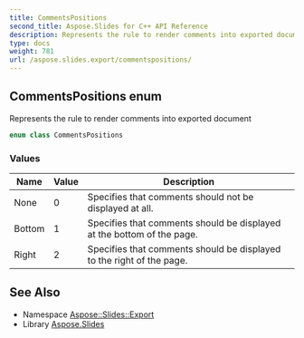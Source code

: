 ```yaml
---
title: CommentsPositions
second_title: Aspose.Slides for C++ API Reference
description: Represents the rule to render comments into exported document
type: docs
weight: 781
url: /aspose.slides.export/commentspositions/
---
```

## CommentsPositions enum


Represents the rule to render comments into exported document

```cpp
enum class CommentsPositions
```

### Values

| Name | Value | Description |
| --- | --- | --- |
| None | 0 | Specifies that comments should not be displayed at all. |
| Bottom | 1 | Specifies that comments should be displayed at the bottom of the page. |
| Right | 2 | Specifies that comments should be displayed to the right of the page. |

## See Also

* Namespace [Aspose::Slides::Export](../)
* Library [Aspose.Slides](../../)